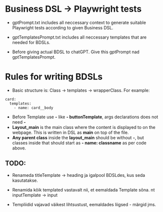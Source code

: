 # Business DSL -> Playwright tests

- gptPrompt.txt includes all neccessary context to generate suitable Playwright tests according to given Business DSL. 

- gptTemplatesPrompt.txt includes all neccessary templates that are needed for BDSLs.

- Before giving actual BDSL to chatGPT. Give this gptPrompt nad gptTemplatesPrompt.


# Rules for writing BDSLs
- Basic structure is: Class -> templates -> wrapperClass.
For example: 
```
card:
  templates:
    - name: card__body
```

- Before Template use **-** like **- buttonTemplate**, args declarations does not need **-** 
- **Layout_main** is the main class where the content is displayed to on the webpage. This is written in DSL as **main** on top of the file. 
- **Any parent class** inside the **layout_main** should be without **-**, but classes inside that should start as **- name: classname** as per code above.

## **TODO:**
- Renameda titleTemplate -> heading ja igalpool BDSLdes, kus seda kasutatakse.

- Renamida kõik templated vastavalt nii, et eemaldada Template sõna. nt inputTemplate -> input

- Templiidid vajavad väikest lihtsustust, eemaldades liigsed - märgid jms.